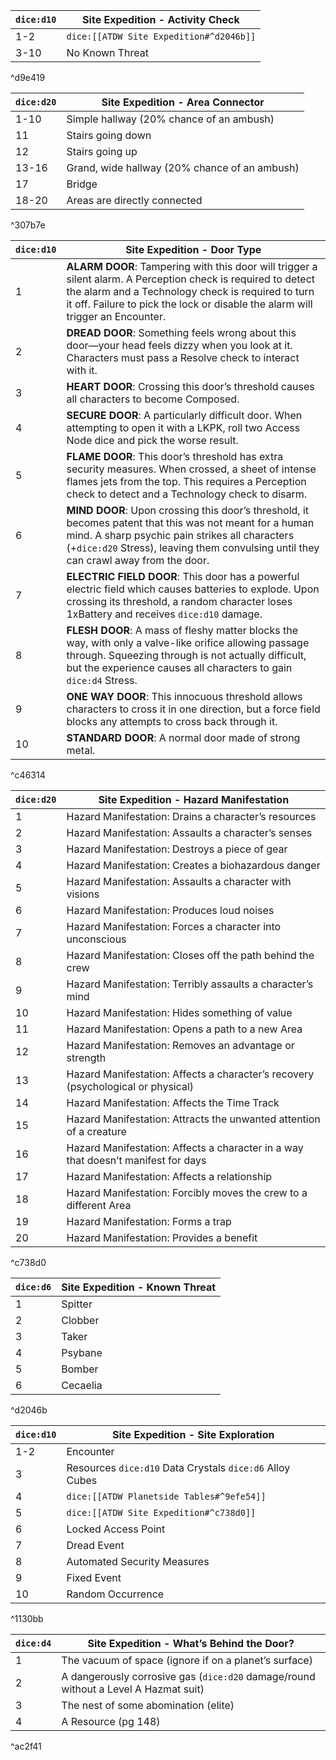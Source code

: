 | `dice:d10` | Site Expedition - Activity Check        |
| ---------- | --------------------------------------- |
| 1-2        | `dice:[[ATDW Site Expedition#^d2046b]]` |
| 3-10       | No Known Threat                         |

^d9e419

|`dice:d20`|Site Expedition - Area Connector|
|---|---|
|1-10|Simple hallway (20% chance of an ambush)|
|11|Stairs going down|
|12|Stairs going up|
|13-16|Grand, wide hallway (20% chance of an ambush)|
|17|Bridge|
|18-20|Areas are directly connected|

^307b7e

|`dice:d10`|Site Expedition - Door Type|
|---|---|
|1|**ALARM DOOR**: Tampering with this door will trigger a silent alarm. A Perception check is required to detect the alarm and a Technology check is required to turn it off. Failure to pick the lock or disable the alarm will trigger an Encounter.|
|2|**DREAD DOOR**: Something feels wrong about this door—your head feels dizzy when you look at it. Characters must pass a Resolve check to interact with it.|
|3|**HEART DOOR**: Crossing this door’s threshold causes all characters to become Composed.|
|4|**SECURE DOOR**: A particularly difficult door. When attempting to open it with a LKPK, roll two Access Node dice and pick the worse result.|
|5|**FLAME DOOR**: This door’s threshold has extra security measures. When crossed, a sheet of intense flames jets from the top. This requires a Perception check to detect and a Technology check to disarm.|
|6|**MIND DOOR**: Upon crossing this door’s threshold, it becomes patent that this was not meant for a human mind. A sharp psychic pain strikes all characters (+`dice:d20` Stress), leaving them convulsing until they can crawl away from the door.|
|7|**ELECTRIC FIELD DOOR**: This door has a powerful electric field which causes batteries to explode. Upon crossing its threshold, a random character loses 1xBattery and receives `dice:d10` damage.|
|8|**FLESH DOOR**: A mass of fleshy matter blocks the way, with only a valve-like orifice allowing passage through. Squeezing through is not actually difficult, but the experience causes all characters to gain `dice:d4` Stress.|
|9|**ONE WAY DOOR**: This innocuous threshold allows characters to cross it in one direction, but a force field blocks any attempts to cross back through it.|
|10|**STANDARD DOOR**: A normal door made of strong metal.|

^c46314

|`dice:d20`|Site Expedition - Hazard Manifestation|
|---|---|
|1|Hazard Manifestation: Drains a character’s resources|
|2|Hazard Manifestation: Assaults a character’s senses|
|3|Hazard Manifestation: Destroys a piece of gear|
|4|Hazard Manifestation: Creates a biohazardous danger|
|5|Hazard Manifestation: Assaults a character with visions|
|6|Hazard Manifestation: Produces loud noises|
|7|Hazard Manifestation: Forces a character into unconscious|
|8|Hazard Manifestation: Closes off the path behind the crew|
|9|Hazard Manifestation: Terribly assaults a character’s mind|
|10|Hazard Manifestation: Hides something of value|
|11|Hazard Manifestation: Opens a path to a new Area|
|12|Hazard Manifestation: Removes an advantage or strength|
|13|Hazard Manifestation: Affects a character’s recovery (psychological or physical)|
|14|Hazard Manifestation: Affects the Time Track|
|15|Hazard Manifestation: Attracts the unwanted attention of a creature|
|16|Hazard Manifestation: Affects a character in a way that doesn’t manifest for days|
|17|Hazard Manifestation: Affects a relationship|
|18|Hazard Manifestation: Forcibly moves the crew to a different Area|
|19|Hazard Manifestation: Forms a trap|
|20|Hazard Manifestation: Provides a benefit|

^c738d0

|`dice:d6`|Site Expedition - Known Threat|
|---|---|
|1|Spitter|
|2|Clobber|
|3|Taker|
|4|Psybane|
|5|Bomber|
|6|Cecaelia|

^d2046b

|`dice:d10`|Site Expedition - Site Exploration|
|---|---|
|1-2|Encounter|
|3|Resources `dice:d10` Data Crystals `dice:d6` Alloy Cubes|
|4|`dice:[[ATDW Planetside Tables#^9efe54]]`|
|5|`dice:[[ATDW Site Expedition#^c738d0]]`|
|6|Locked Access Point|
|7|Dread Event|
|8|Automated Security Measures|
|9|Fixed Event|
|10|Random Occurrence|

^1130bb

| `dice:d4` | Site Expedition - What’s Behind the Door?                                          |
| --------- | ----------------------------------------------------------------------------- |
| 1         | The vacuum of space (ignore if on a planet’s surface)                         |
| 2         | A dangerously corrosive gas (`dice:d20` damage/round without a Level A Hazmat suit) |
| 3         | The nest of some abomination (elite)                                          |
| 4         | A Resource (pg 148)                                                           |

^ac2f41
